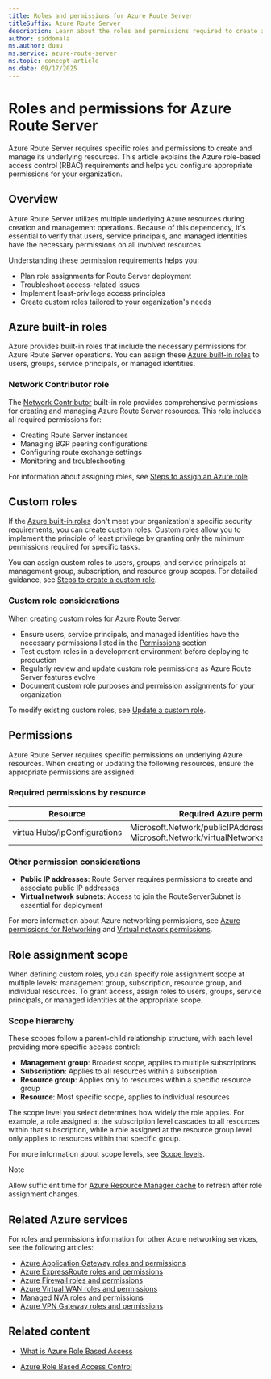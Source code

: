 ```yaml
---
title: Roles and permissions for Azure Route Server
titleSuffix: Azure Route Server
description: Learn about the roles and permissions required to create and manage Azure Route Server resources and understand Azure role-based access control RBAC requirements.
author: siddomala
ms.author: duau
ms.service: azure-route-server
ms.topic: concept-article
ms.date: 09/17/2025
---
```

# Roles and permissions for Azure Route Server

Azure Route Server requires specific roles and permissions to create and manage its underlying resources. This article explains the Azure role-based access control (RBAC) requirements and helps you configure appropriate permissions for your organization.

## Overview

Azure Route Server utilizes multiple underlying Azure resources during creation and management operations. Because of this dependency, it's essential to verify that users, service principals, and managed identities have the necessary permissions on all involved resources.

Understanding these permission requirements helps you:

- Plan role assignments for Route Server deployment
- Troubleshoot access-related issues
- Implement least-privilege access principles
- Create custom roles tailored to your organization's needs

## Azure built-in roles

Azure provides built-in roles that include the necessary permissions for Azure Route Server operations. You can assign these [Azure built-in roles](../role-based-access-control/built-in-roles.md) to users, groups, service principals, or managed identities.

### Network Contributor role

The [Network Contributor](../role-based-access-control/built-in-roles.md#network-contributor) built-in role provides comprehensive permissions for creating and managing Azure Route Server resources. This role includes all required permissions for:

- Creating Route Server instances
- Managing BGP peering configurations
- Configuring route exchange settings
- Monitoring and troubleshooting

For information about assigning roles, see [Steps to assign an Azure role](../role-based-access-control/role-assignments-steps.md).

## Custom roles

If the [Azure built-in roles](../role-based-access-control/built-in-roles.md) don't meet your organization's specific security requirements, you can create custom roles. Custom roles allow you to implement the principle of least privilege by granting only the minimum permissions required for specific tasks.

You can assign custom roles to users, groups, and service principals at management group, subscription, and resource group scopes. For detailed guidance, see [Steps to create a custom role](../role-based-access-control/custom-roles.md#steps-to-create-a-custom-role).

### Custom role considerations

When creating custom roles for Azure Route Server:

- Ensure users, service principals, and managed identities have the necessary permissions listed in the [Permissions](#permissions) section
- Test custom roles in a development environment before deploying to production
- Regularly review and update custom role permissions as Azure Route Server features evolve
- Document custom role purposes and permission assignments for your organization

To modify existing custom roles, see [Update a custom role](../role-based-access-control/custom-roles-portal.md#update-a-custom-role).

## Permissions

Azure Route Server requires specific permissions on underlying Azure resources. When creating or updating the following resources, ensure the appropriate permissions are assigned:

### Required permissions by resource

| Resource | Required Azure permissions |
|---|---|
| virtualHubs/ipConfigurations | Microsoft.Network/publicIPAddresses/join/action<br>Microsoft.Network/virtualNetworks/subnets/join/action |

### Other permission considerations

- **Public IP addresses**: Route Server requires permissions to create and associate public IP addresses
- **Virtual network subnets**: Access to join the RouteServerSubnet is essential for deployment

For more information about Azure networking permissions, see [Azure permissions for Networking](../role-based-access-control/permissions/networking.md) and [Virtual network permissions](../virtual-network/virtual-network-manage-subnet.md#permissions).

## Role assignment scope

When defining custom roles, you can specify role assignment scope at multiple levels: management group, subscription, resource group, and individual resources. To grant access, assign roles to users, groups, service principals, or managed identities at the appropriate scope.

### Scope hierarchy

These scopes follow a parent-child relationship structure, with each level providing more specific access control:

- **Management group**: Broadest scope, applies to multiple subscriptions
- **Subscription**: Applies to all resources within a subscription
- **Resource group**: Applies only to resources within a specific resource group  
- **Resource**: Most specific scope, applies to individual resources

The scope level you select determines how widely the role applies. For example, a role assigned at the subscription level cascades to all resources within that subscription, while a role assigned at the resource group level only applies to resources within that specific group.

For more information about scope levels, see [Scope levels](../role-based-access-control/scope-overview.md#scope-levels).

> [!NOTE]
> Allow sufficient time for [Azure Resource Manager cache](../role-based-access-control/troubleshooting.md) to refresh after role assignment changes.

## Related Azure services

For roles and permissions information for other Azure networking services, see the following articles:

- [Azure Application Gateway roles and permissions](../application-gateway/configuration-infrastructure.md)
- [Azure ExpressRoute roles and permissions](../expressroute/roles-permissions.md)
- [Azure Firewall roles and permissions](../firewall/roles-permissions.md)
- [Azure Virtual WAN roles and permissions](../virtual-wan/roles-permissions.md)
- [Managed NVA roles and permissions](../virtual-wan/roles-permissions.md#nva-resources)
- [Azure VPN Gateway roles and permissions](../vpn-gateway/roles-permissions.md)

## Related content

- [What is Azure Role Based Access](../role-based-access-control/overview.md)

- [Azure Role Based Access Control](/articles/role-based-access-control/role-assignments-list-portal)
